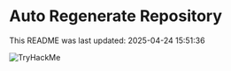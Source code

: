 # Auto Regenerate Repository

This README was last updated: 2025-04-24 15:51:36

 ![TryHackMe](https://tryhackme.com/badge/533634)